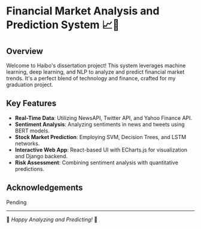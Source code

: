 # Financial Market Analysis and Prediction System 📈🤖

## Overview
Welcome to Haibo's dissertation project! This system leverages machine learning, deep learning, and NLP to analyze and predict financial market trends. It's a perfect blend of technology and finance, crafted for my graduation project.

## Key Features
- **Real-Time Data**: Utilizing NewsAPI, Twitter API, and Yahoo Finance API.
- **Sentiment Analysis**: Analyzing sentiments in news and tweets using BERT models.
- **Stock Market Prediction**: Employing SVM, Decision Trees, and LSTM networks.
- **Interactive Web App**: React-based UI with ECharts.js for visualization and Django backend.
- **Risk Assessment**: Combining sentiment analysis with quantitative predictions.



## Acknowledgements
Pending

---

🚀 *Happy Analyzing and Predicting!* 🚀
